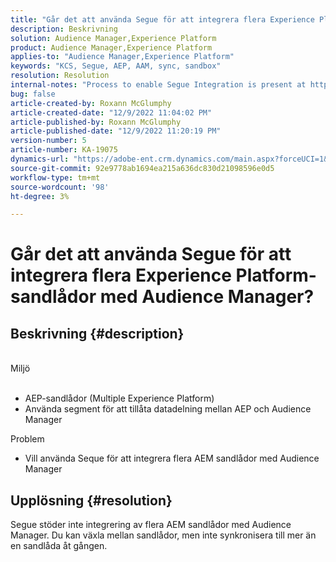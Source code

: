 ```yaml
---
title: "Går det att använda Segue för att integrera flera Experience Platform-sandlådor med Audience Manager?"
description: Beskrivning
solution: Audience Manager,Experience Platform
product: Audience Manager,Experience Platform
applies-to: "Audience Manager,Experience Platform"
keywords: "KCS, Segue, AEP, AAM, sync, sandbox"
resolution: Resolution
internal-notes: "Process to enable Segue Integration is present at https://wiki.corp.adobe.com/pages/viewpage.action?spaceKey=supportdelivery&title=AEP+Segments+not+Populating+in+AAM internal link."
bug: false
article-created-by: Roxann McGlumphy
article-created-date: "12/9/2022 11:04:02 PM"
article-published-by: Roxann McGlumphy
article-published-date: "12/9/2022 11:20:19 PM"
version-number: 5
article-number: KA-19075
dynamics-url: "https://adobe-ent.crm.dynamics.com/main.aspx?forceUCI=1&pagetype=entityrecord&etn=knowledgearticle&id=d4b9ddbf-1578-ed11-81aa-6045bd006e5a"
source-git-commit: 92e9778ab1694ea215a636dc830d21098596e0d5
workflow-type: tm+mt
source-wordcount: '98'
ht-degree: 3%

---
```


# Går det att använda Segue för att integrera flera Experience Platform-sandlådor med Audience Manager?

## Beskrivning {#description}

<br>Miljö<br><br>
- AEP-sandlådor (Multiple Experience Platform)
- Använda segment för att tillåta datadelning mellan AEP och Audience Manager

Problem
- Vill använda Seque för att integrera flera AEM sandlådor med Audience Manager



## Upplösning {#resolution}


Segue stöder inte integrering av flera AEM sandlådor med Audience Manager. Du kan växla mellan sandlådor, men inte synkronisera till mer än en sandlåda åt gången.


